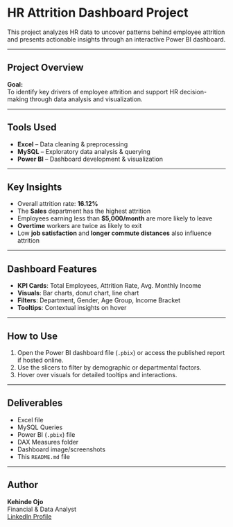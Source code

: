 # HR Attrition Dashboard Project

This project analyzes HR data to uncover patterns behind employee attrition and presents actionable insights through an interactive Power BI dashboard.

---

## Project Overview

**Goal:**  
To identify key drivers of employee attrition and support HR decision-making through data analysis and visualization.

---

## Tools Used

- **Excel** – Data cleaning & preprocessing  
- **MySQL** – Exploratory data analysis & querying  
- **Power BI** – Dashboard development & visualization

---

## Key Insights

- Overall attrition rate: **16.12%**
- The **Sales** department has the highest attrition
- Employees earning less than **$5,000/month** are more likely to leave
- **Overtime** workers are twice as likely to exit
- Low **job satisfaction** and **longer commute distances** also influence attrition

---

## Dashboard Features

- **KPI Cards**: Total Employees, Attrition Rate, Avg. Monthly Income  
- **Visuals**: Bar charts, donut chart, line chart  
- **Filters**: Department, Gender, Age Group, Income Bracket  
- **Tooltips**: Contextual insights on hover

---

## How to Use

1. Open the Power BI dashboard file (`.pbix`) or access the published report if hosted online.
2. Use the slicers to filter by demographic or departmental factors.
3. Hover over visuals for detailed tooltips and interactions.

---

## Deliverables

- Excel file  
- MySQL Queries  
- Power BI (`.pbix`) file  
- DAX Measures folder  
- Dashboard image/screenshots  
- This `README.md` file

---

## Author

**Kehinde Ojo**  
Financial & Data Analyst  
[LinkedIn Profile](https://www.linkedin.com/in/kehinde-ojo-86b61b124)